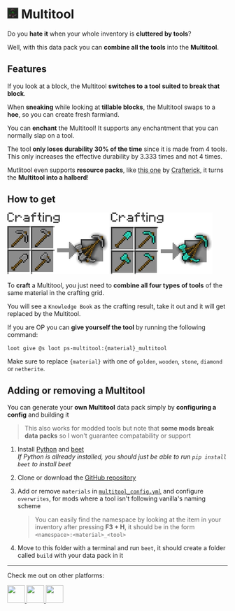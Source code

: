 # <img src="images/pack.png" height=25> **Multitool**

Do you **hate it** when your whole inventory is **cluttered by tools**?

Well, with this data pack you can **combine all the tools** into the **Multitool**.

## **Features**
If you look at a block, the Multitool **switches to a tool suited to break that block**.

When **sneaking** while looking at **tillable blocks**, the Multitool swaps to a **hoe**, so you can create fresh farmland.

You can **enchant** the Multitool!
It supports any enchantment that you can normally slap on a tool.

The tool **only loses durability 30% of the time** since it is made from 4 tools.<br>
This only increases the effective durability by 3.333 times and not 4 times.

Mutlitool even supports **resource packs**, like [this one](https://www.planetminecraft.com/texture-pack/multitool-halberds/) by [Crafterick](https://www.planetminecraft.com/member/craftrick/), it turns the **Multitool into a halberd**!

## **How to get**

![craft_stone_multitool](images/craft_stone_multitool.png)
![craft_diamond_multitool](images/craft_diamond_multitool.png)

To **craft** a Multitool, you just need to **combine all four types of tools** of the same material in the crafting grid.

You will see a `Knowledge Book` as the crafting result, take it out and it will get replaced by the Multitool.

If you are OP you can **give yourself the tool** by running the following command:
```mcfunction
loot give @s loot ps-multitool:{material}_multitool
```
Make sure to replace `{material}` with one of `golden`, `wooden`, `stone`, `diamond` or `netherite`.

## **Adding or removing a Multitool**
You can generate your **own Multitool** data pack simply by **configuring a config** and building it

> This also works for modded tools but note that **some mods break data packs** so I won't guarantee compatability or support

1. Install [Python](https://www.python.org/downloads/) and [beet](https://github.com/mcbeet/beet)<br>
    _If Python is allready installed, you should just be able to run `pip install beet` to install beet_

2. Clone or download the [GitHub repository](https://github.com/ps-dps/Multitool)

3. Add or remove `materials` in [`multitool_config.yml`](multitool_config.yml) and configure `overwrites`, for mods where a tool isn't following vanilla's naming scheme
    > You can easily find the namespace by looking at the item in your inventory after pressing **F3 + H**, it should be in the form `<namespace>:<material>_<tool>`

4. Move to this folder with a terminal and run `beet`, it should create a folder called `build` with your data pack in it

---
Check me out on other platforms:

<a href="https://github.com/PuckiSilver" target="_blank">
  <img src="https://github.githubassets.com/favicons/favicon-dark.svg" height="40" width="40"/>
</a>
<a href="https://modrinth.com/user/PuckiSilver" target="_blank">
  <img src="https://docs.modrinth.com/img/logo.svg" height="40" width="40"/>
</a>
<a href="https://www.planetminecraft.com/member/puckisilver" target="_blank">
  <img src="https://www.planetminecraft.com/images/layout/favicon-64.png" height="40" width="40"/>
</a>
